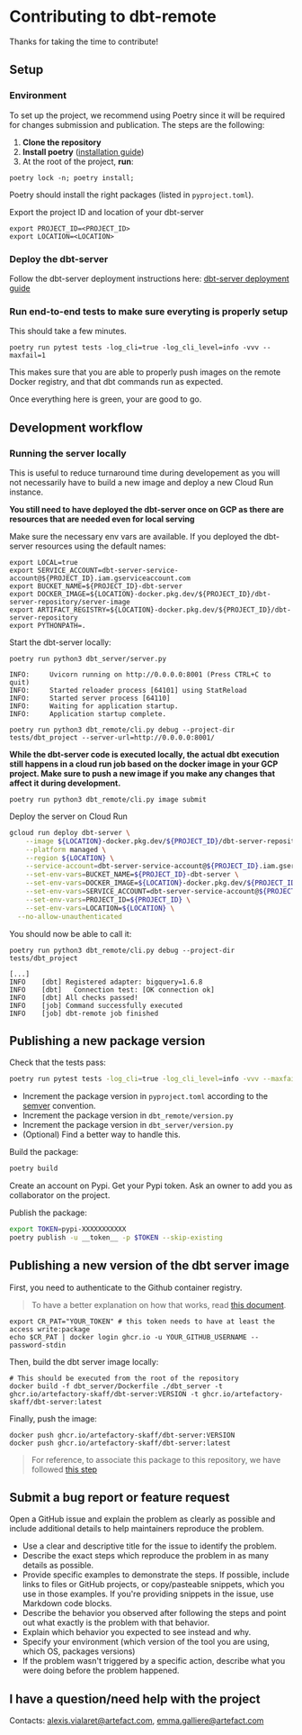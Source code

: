 # Contributing to dbt-remote

Thanks for taking the time to contribute!

## Setup

### Environment

To set up the project, we recommend using Poetry since it will be required for changes submission and publication. The
steps are the following:

1. **Clone the repository**
2. **Install poetry** ([installation guide](https://python-poetry.org/docs/))
3. At the root of the project, **run**:

```shell
poetry lock -n; poetry install;
```

Poetry should install the right packages (listed in ```pyproject.toml```).

Export the project ID and location of your dbt-server

```shell
export PROJECT_ID=<PROJECT_ID>
export LOCATION=<LOCATION>
```

### Deploy the dbt-server

Follow the dbt-server deployment instructions here: [dbt-server deployment guide](./dbt_server/README.md)

### Run end-to-end tests to make sure everyting is properly setup

This should take a few minutes.

```shell
poetry run pytest tests -log_cli=true -log_cli_level=info -vvv --maxfail=1
```

This makes sure that you are able to properly push images on the remote Docker registry, and that dbt commands run as
expected.

Once everything here is green, your are good to go.

## Development workflow

### Running the server locally

This is useful to reduce turnaround time during developement as you will not necessarily have to build a new image and
deploy a new Cloud Run instance.

**You still need to have deployed the dbt-server once on GCP as there are resources that are needed even for local
serving**

Make sure the necessary env vars are available. If you deployed the dbt-server resources using the default names:

```shell
export LOCAL=true
export SERVICE_ACCOUNT=dbt-server-service-account@${PROJECT_ID}.iam.gserviceaccount.com
export BUCKET_NAME=${PROJECT_ID}-dbt-server
export DOCKER_IMAGE=${LOCATION}-docker.pkg.dev/${PROJECT_ID}/dbt-server-repository/server-image
export ARTIFACT_REGISTRY=${LOCATION}-docker.pkg.dev/${PROJECT_ID}/dbt-server-repository
export PYTHONPATH=.
```

Start the dbt-server locally:

```shell
poetry run python3 dbt_server/server.py
```

```shell
INFO:     Uvicorn running on http://0.0.0.0:8001 (Press CTRL+C to quit)
INFO:     Started reloader process [64101] using StatReload
INFO:     Started server process [64110]
INFO:     Waiting for application startup.
INFO:     Application startup complete.
```

```shell
poetry run python3 dbt_remote/cli.py debug --project-dir tests/dbt_project --server-url=http://0.0.0.0:8001/
```

**While the dbt-server code is executed locally, the actual dbt execution still happens in a cloud run job based on the
docker image in your GCP project. Make sure to push a new image if you make any changes that affect it during
development.**

```shell
poetry run python3 dbt_remote/cli.py image submit
```

Deploy the server on Cloud Run

```sh
gcloud run deploy dbt-server \
	--image ${LOCATION}-docker.pkg.dev/${PROJECT_ID}/dbt-server-repository/server-image \
	--platform managed \
	--region ${LOCATION} \
	--service-account=dbt-server-service-account@${PROJECT_ID}.iam.gserviceaccount.com \
	--set-env-vars=BUCKET_NAME=${PROJECT_ID}-dbt-server \
	--set-env-vars=DOCKER_IMAGE=${LOCATION}-docker.pkg.dev/${PROJECT_ID}/dbt-server-repository/server-image \
	--set-env-vars=SERVICE_ACCOUNT=dbt-server-service-account@${PROJECT_ID}.iam.gserviceaccount.com \
	--set-env-vars=PROJECT_ID=${PROJECT_ID} \
	--set-env-vars=LOCATION=${LOCATION} \
  --no-allow-unauthenticated
```

You should now be able to call it:

```shell
poetry run python3 dbt_remote/cli.py debug --project-dir tests/dbt_project
```

```shell
[...]
INFO    [dbt] Registered adapter: bigquery=1.6.8
INFO    [dbt]   Connection test: [OK connection ok]
INFO    [dbt] All checks passed!
INFO    [job] Command successfully executed
INFO    [job] dbt-remote job finished
```

## Publishing a new package version

Check that the tests pass:

```sh
poetry run pytest tests -log_cli=true -log_cli_level=info -vvv --maxfail=1
```

- Increment the package version in `pyproject.toml` according to the [semver](https://semver.org/) convention.
- Increment the package version in `dbt_remote/version.py`
- Increment the package version in `dbt_server/version.py`
- (Optional) Find a better way to handle this.

Build the package:

```sh
poetry build
```

Create an account on Pypi. Get your Pypi token. Ask an owner to add you as collaborator on the project.

Publish the package:

```sh
export TOKEN=pypi-XXXXXXXXXXX
poetry publish -u __token__ -p $TOKEN --skip-existing
```

## Publishing a new version of the dbt server image

First, you need to authenticate to the Github container registry.
> To have a better explanation on how that works,
> read [this document](https://docs.github.com/en/packages/working-with-a-github-packages-registry/working-with-the-container-registry).

```shell
export CR_PAT="YOUR_TOKEN" # this token needs to have at least the access write:package
echo $CR_PAT | docker login ghcr.io -u YOUR_GITHUB_USERNAME --password-stdin
```

Then, build the dbt server image locally:

```shell
# This should be executed from the root of the repository
docker build -f dbt_server/Dockerfile ./dbt_server -t ghcr.io/artefactory-skaff/dbt-server:VERSION -t ghcr.io/artefactory-skaff/dbt-server:latest
```

Finally, push the image:

```shell
docker push ghcr.io/artefactory-skaff/dbt-server:VERSION
docker push ghcr.io/artefactory-skaff/dbt-server:latest
```

> For reference, to associate this package to this repository, we
> have followed [this step](https://docs.github.com/en/packages/learn-github-packages/connecting-a-repository-to-a-package)

## Submit a bug report or feature request

Open a GitHub issue and explain the problem as clearly as possible and include additional details to help maintainers
reproduce the problem.

- Use a clear and descriptive title for the issue to identify the problem.
- Describe the exact steps which reproduce the problem in as many details as possible.
- Provide specific examples to demonstrate the steps. If possible, include links to files or GitHub projects, or
  copy/pasteable snippets, which you use in those examples. If you're providing snippets in the issue, use Markdown code
  blocks.
- Describe the behavior you observed after following the steps and point out what exactly is the problem with that
  behavior.
- Explain which behavior you expected to see instead and why.
- Specify your environment (which version of the tool you are using, which OS, packages versions)
- If the problem wasn't triggered by a specific action, describe what you were doing before the problem happened.

## I have a question/need help with the project

Contacts: alexis.vialaret@artefact.com, emma.galliere@artefact.com

